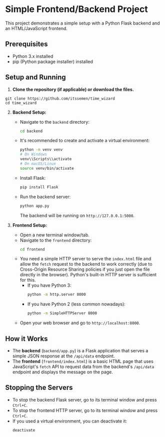 # Simple Frontend/Backend Project

This project demonstrates a simple setup with a Python Flask backend and an HTML/JavaScript frontend.

## Prerequisites

- Python 3.x installed
- pip (Python package installer) installed

## Setup and Running

1.  **Clone the repository (if applicable) or download the files.**

```
git clone https://github.com/itssemen/time_wizard
cd time_wizard
```

2.  **Backend Setup:**
    *   Navigate to the `backend` directory:
        ```bash
        cd backend
        ```
    *   It's recommended to create and activate a virtual environment:
        ```bash
        python -m venv venv
        # On Windows
        venv\\Scripts\\activate
        # On macOS/Linux
        source venv/bin/activate
        ```
    *   Install Flask:
        ```bash
        pip install Flask
        ```
    *   Run the backend server:
        ```bash
        python app.py
        ```
        The backend will be running on `http://127.0.0.1:5000`.

3.  **Frontend Setup:**
    *   Open a new terminal window/tab.
    *   Navigate to the `frontend` directory:
        ```bash
        cd frontend
        ```
    *   You need a simple HTTP server to serve the `index.html` file and allow the `fetch` request to the backend to work correctly (due to Cross-Origin Resource Sharing policies if you just open the file directly in the browser). Python's built-in HTTP server is sufficient for this.
        *   If you have Python 3:
            ```bash
            python -m http.server 8000
            ```
        *   If you have Python 2 (less common nowadays):
            ```bash
            python -m SimpleHTTPServer 8000
            ```
    *   Open your web browser and go to `http://localhost:8000`.

## How it Works

*   The **backend** (`backend/app.py`) is a Flask application that serves a simple JSON response at the `/api/data` endpoint.
*   The **frontend** (`frontend/index.html`) is a basic HTML page that uses JavaScript's `fetch` API to request data from the backend's `/api/data` endpoint and displays the message on the page.

## Stopping the Servers

*   To stop the backend Flask server, go to its terminal window and press `Ctrl+C`.
*   To stop the frontend HTTP server, go to its terminal window and press `Ctrl+C`.
*   If you used a virtual environment, you can deactivate it:
    ```bash
    deactivate
    ```
